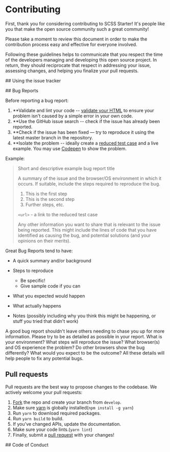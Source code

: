 # Contributing

First, thank you for considering contributing to SCSS Starter! It's people like you that make the open source community such a great community!

Please take a moment to review this document in order to make the contribution process easy and effective for everyone involved.

Following these guidelines helps to communicate that you respect the time of the developers managing and developing this open source project. In return, they should reciprocate that respect in addressing your issue, assessing changes, and helping you finalize your pull requests.

## Using the issue tracker

## Bug Reports

Before reporting a bug report:

1. \*\*Validate and lint your code -- [validate your HTML](https://html5.validator.nu/) to ensure your problem isn't caused by a simple error in your own code.
2. \*\*Use the GitHub issue search -- check if the issue has already been reported.
3. \*\*Check if the issue has been fixed — try to reproduce it using the latest master branch in the repository.
4. \*\*Isolate the problem -- ideally create a [reduced test case](https://css-tricks.com/reduced-test-cases/) and a live example. You may use [Codepen](https://codepen.io/) to show the problem.

Example:

> Short and descriptive example bug report title
>
> A summary of the issue and the browser/OS environment in which it occurs. If suitable, include the steps required to reproduce the bug.
>
> 1. This is the first step
> 2. This is the second step
> 3. Further steps, etc.
>
> `<url>` - a link to the reduced test case
>
> Any other information you want to share that is relevant to the issue being reported. This might include the lines of code that you have identified as causing the bug, and potential solutions (and your opinions on their merits).

Great Bug Reports tend to have:

- A quick summary and/or background
- Steps to reproduce

  - Be specific!
  - Give sample code if you can

- What you expected would happen
- What actually happens
- Notes (possibly including why you think this might be happening, or stuff you tried that didn't work)

A good bug report shouldn't leave others needing to chase you up for more information. Please try to be as detailed as possible in your report. What is your environment? What steps will reproduce the issue? What browser(s) and OS experience the problem? Do other browsers show the bug differently? What would you expect to be the outcome? All these details will help people to fix any potential bugs.

## Pull requests

Pull requests are the best way to propose changes to the codebase. We actively welcome your pull requests:

1. [Fork](https://help.github.com/en/github/getting-started-with-github/fork-a-repo) the repo and create your branch from `develop`.
2. Make sure [yarn](https://yarnpkg.com/lang/en/) is globally installed(`npm install -g yarn`)
3. Run `yarn` to download required packages.
4. Run `yarn build` to build.
5. If you've changed APIs, update the documentation.
6. Make sure your code lints.(`yarn lint`)
7. Finally, submit a [pull request](https://help.github.com/en/github/collaborating-with-issues-and-pull-requests/creating-a-pull-request-from-a-fork) with your changes!

## Code of Conduct
